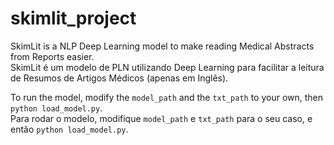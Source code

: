 # skimlit_project

SkimLit is a NLP Deep Learning model to make reading Medical Abstracts from Reports easier. <br>
SkimLit é um modelo de PLN utilizando Deep Learning para facilitar a leitura de Resumos de Artigos Médicos (apenas em Inglês).


To run the model, modify the `model_path` and the `txt_path` to your own, then `python load_model.py`. <br>
Para rodar o modelo, modifique `model_path` e `txt_path` para o seu caso, e então `python load_model.py`.

